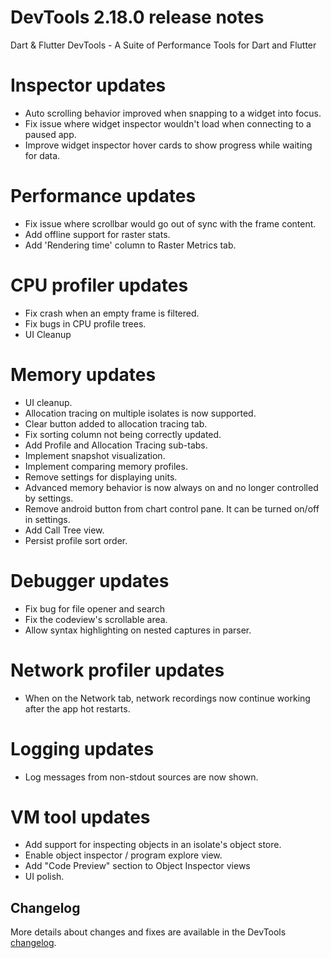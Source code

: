 # DevTools 2.18.0 release notes

Dart & Flutter DevTools - A Suite of Performance Tools for Dart and Flutter

# Inspector updates
- Auto scrolling behavior improved when snapping to a widget into focus.
- Fix issue where widget inspector wouldn't load when connecting to a paused app.
- Improve widget inspector hover cards to show progress while waiting for data.

# Performance updates
- Fix issue where scrollbar would go out of sync with the frame content.
- Add offline support for raster stats.
- Add 'Rendering time' column to Raster Metrics tab.

# CPU profiler updates
- Fix crash when an empty frame is filtered.
- Fix bugs in CPU profile trees.
- UI Cleanup

# Memory updates
- UI cleanup.
- Allocation tracing on multiple isolates is now supported.
- Clear button added to allocation tracing tab.
- Fix sorting column not being correctly updated.
- Add Profile and Allocation Tracing sub-tabs.
- Implement snapshot visualization.
- Implement comparing memory profiles.
- Remove settings for displaying units.
- Advanced memory behavior is now always on and no longer controlled by settings.
- Remove android button from chart control pane. It can be turned on/off in settings.
- Add Call Tree view.
- Persist profile sort order.

# Debugger updates
- Fix bug for file opener and search
- Fix the codeview's scrollable area.
- Allow syntax highlighting on nested captures in parser.

# Network profiler updates
- When on the Network tab, network recordings now continue working after the app hot restarts.

# Logging updates
- Log messages from non-stdout sources are now shown.

# VM tool updates
- Add support for inspecting objects in an isolate's object store.
- Enable object inspector / program explore view.
- Add "Code Preview" section to Object Inspector views
- UI polish.

## Changelog
More details about changes and fixes are available in the DevTools
[changelog](https://github.com/flutter/devtools/blob/master/CHANGELOG.md).
